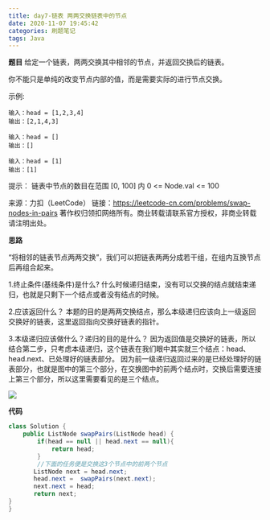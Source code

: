 ```yaml
---
title: day7-链表 两两交换链表中的节点
date: 2020-11-07 19:45:42
categories: 刷题笔记
tags: Java
---
```


**题目**
给定一个链表，两两交换其中相邻的节点，并返回交换后的链表。

你不能只是单纯的改变节点内部的值，而是需要实际的进行节点交换。

示例:

```
输入：head = [1,2,3,4]
输出：[2,1,4,3]

输入：head = []
输出：[]

输入：head = [1]
输出：[1] 
```

提示：
链表中节点的数目在范围 [0, 100] 内
0 <= Node.val <= 100

来源：力扣（LeetCode）
链接：https://leetcode-cn.com/problems/swap-nodes-in-pairs
著作权归领扣网络所有。商业转载请联系官方授权，非商业转载请注明出处。

**思路**

“将相邻的链表节点两两交换”，我们可以把链表两两分成若干组，在组内互换节点后再组合起来。


1.终止条件(基线条件)是什么?
    什么时候递归结束，没有可以交换的结点就结束递归，也就是只剩下一个结点或者没有结点的时候。

2.应该返回什么？
    本题的目的是两两交换结点，那么本级递归应该向上一级返回交换好的链表，这里返回指向交换好链表的指针。

3.本级递归应该做什么？递归的目的是什么？
    因为返回值是交换好的链表，所以结合第二步，只考虑本级递归，这个链表在我们眼中其实就三个结点：head、head.next、已处理好的链表部分。
    因为前一级递归返回过来的是已经处理好的链表部分，也就是图中的第三个部分，在交换图中的前两个结点时，交换后需要连接上第三个部分，所以这里需要看见的是三个结点。

<img src="../../imgs/basic/24.png">

**代码**

```JAVA
class Solution {
    public ListNode swapPairs(ListNode head) {
        if(head == null || head.next == null){
            return head;
        }
      	//下面的任务便是交换这3个节点中的前两个节点
       ListNode next = head.next;
       head.next =  swapPairs(next.next);
       next.next = head;
       return next;
}
}
```
